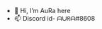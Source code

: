 - 👋 Hi, I’m AuRa here
- 📫 Discord id- ᗩᑌᖇᗩ#8608

<!---
AuRa123456/AuRa123456 is a ✨ special ✨ repository because its `README.md` (this file) appears on your GitHub profile.
You can click the Preview link to take a look at your changes.
--->
